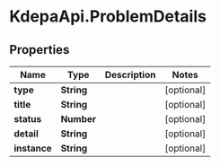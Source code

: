 # KdepaApi.ProblemDetails

## Properties

Name | Type | Description | Notes
------------ | ------------- | ------------- | -------------
**type** | **String** |  | [optional] 
**title** | **String** |  | [optional] 
**status** | **Number** |  | [optional] 
**detail** | **String** |  | [optional] 
**instance** | **String** |  | [optional] 


